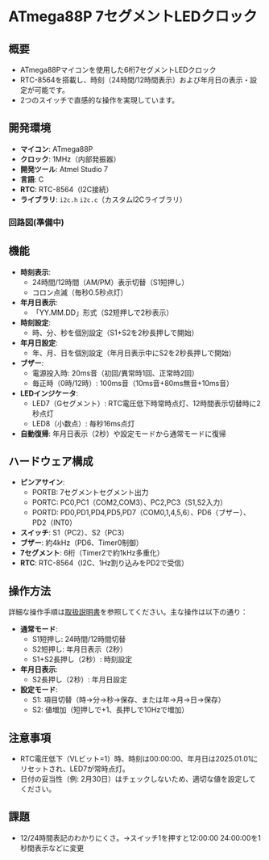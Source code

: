 # ATmega88P 7セグメントLEDクロック

## 概要
- ATmega88Pマイコンを使用した6桁7セグメントLEDクロック
- RTC-8564を搭載し、時刻（24時間/12時間表示）および年月日の表示・設定が可能です。
- 2つのスイッチで直感的な操作を実現しています。

## 開発環境
- **マイコン**: ATmega88P
- **クロック**: 1MHz（内部発振器）
- **開発ツール**: Atmel Studio 7
- **言語**: C
- **RTC**: RTC-8564（I2C接続）
- **ライブラリ**: `i2c.h` `i2c.c`（カスタムI2Cライブラリ）

### 回路図(準備中)

## 機能
- **時刻表示**:
  - 24時間/12時間（AM/PM）表示切替（S1短押し）
  - コロン点滅（毎秒0.5秒点灯）
- **年月日表示**:
  - 「YY.MM.DD」形式（S2短押しで2秒表示）
- **時刻設定**:
  - 時、分、秒を個別設定（S1+S2を2秒長押しで開始）
- **年月日設定**:
  - 年、月、日を個別設定（年月日表示中にS2を2秒長押しで開始）
- **ブザー**:
  - 電源投入時: 20ms音（初回/異常時1回、正常時2回）
  - 毎正時（0時/12時）: 100ms音（10ms音+80ms無音+10ms音）
- **LEDインジケータ**:
  - LED7（Gセグメント）: RTC電圧低下時常時点灯、12時間表示切替時に2秒点灯
  - LED8（小数点）: 毎秒16ms点灯
- **自動復帰**: 年月日表示（2秒）や設定モードから通常モードに復帰

## ハードウェア構成
- **ピンアサイン**:
  - PORTB: 7セグメントセグメント出力
  - PORTC: PC0,PC1（COM2,COM3）、PC2,PC3（S1,S2入力）
  - PORTD: PD0,PD1,PD4,PD5,PD7（COM0,1,4,5,6）、PD6（ブザー）、PD2（INT0）
- **スイッチ**: S1（PC2）、S2（PC3）
- **ブザー**: 約4kHz（PD6、Timer0制御）
- **7セグメント**: 6桁（Timer2で約1kHz多重化）
- **RTC**: RTC-8564（I2C、1Hz割り込みをPD2で受信）

## 操作方法
詳細な操作手順は[取扱説明書](docs/manual.md)を参照してください。主な操作は以下の通り：
- **通常モード**:
  - S1短押し: 24時間/12時間切替
  - S2短押し: 年月日表示（2秒）
  - S1+S2長押し（2秒）: 時刻設定
- **年月日表示**:
  - S2長押し（2秒）: 年月日設定
- **設定モード**:
  - S1: 項目切替（時→分→秒→保存、または年→月→日→保存）
  - S2: 値増加（短押しで+1、長押しで10Hzで増加）

## 注意事項
- RTC電圧低下（VLビット=1）時、時刻は00:00:00、年月日は2025.01.01にリセットされ、LED7が常時点灯。
- 日付の妥当性（例: 2月30日）はチェックしないため、適切な値を設定してください。

## 課題
- 12/24時間表記のわかりにくさ。→スイッチ1を押すと12:00:00 24:00:00を1秒間表示などに変更

